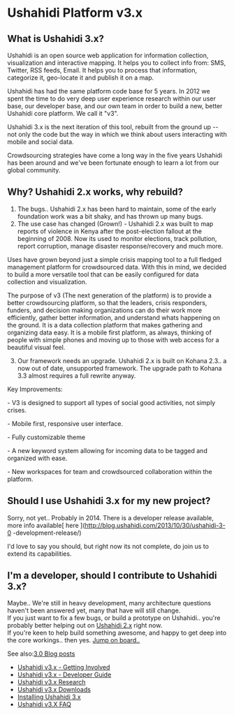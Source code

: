 # Ushahidi Platform v3.x

## What is Ushahidi 3.x?

Ushahidi is an open source web application for information collection,
visualization and interactive mapping. It helps you to collect info from: SMS,
Twitter, RSS feeds, Email. It helps you to process that information,
categorize it, geo-locate it and publish it on a map.

Ushahidi has had the same platform code base for 5 years. In 2012 we spent the
time to do very deep user experience research within our user base, our
developer base, and our own team in order to build a new, better Ushahidi core
platform. We call it "v3".  

Ushahidi 3.x is the next iteration of this tool, rebuilt from the ground up --
not only the code but the way in which we think about users interacting with
mobile and social data.

Crowdsourcing strategies have come a long way in the five years Ushahidi has
been around and we've been fortunate enough to learn a lot from our global
community.

## Why? Ushahidi 2.x works, why rebuild?

  1. The bugs.. Ushahidi 2.x has been hard to maintain, some of the early foundation work was a bit shaky, and has thrown up many bugs.
  2. The use case has changed (Grown!) - Ushahidi 2.x was built to map reports of violence in Kenya after the post-election fallout at the beginning of 2008. Now its used to monitor elections, track pollution, report corruption, manage disaster response/recovery and much more.

Uses have grown beyond just a simple crisis mapping tool to a full fledged
management platform for crowdsourced data. With this in mind, we decided to
build a more versatile tool that can be easily configured for data collection
and visualization.

The purpose of v3 (The next generation of the platform) is to provide a better
crowdsourcing platform, so that the leaders, crisis responders, funders, and
decision making organizations can do their work more efficiently, gather
better information, and understand whats happening on the ground. It is a data
collection platform that makes gathering and organizing data easy. It is a
mobile first platform, as always, thinking of people with simple phones and
moving up to those with web access for a beautiful visual feel.

  3. Our framework needs an upgrade. Ushahidi 2.x is built on Kohana 2.3.. a now out of date, unsupported framework. The upgrade path to Kohana 3.3 almost requires a full rewrite anyway.  

Key Improvements:

\- V3 is designed to support all types of social good activities, not simply
crises.

\- Mobile first, responsive user interface.

\- Fully customizable theme

\- A new keyword system allowing for incoming data to be tagged and organized
with ease.

\- New workspaces for team and crowdsourced collaboration within the platform.

## Should I use Ushahidi 3.x for my new project?

Sorry, not yet.. Probably in 2014. There is a developer release available,
more info available[ here ](http://blog.ushahidi.com/2013/10/30/ushahidi-3-0
-development-release/)

I'd love to say you should, but right now its not complete, do join us to
extend its capabilities.

## I'm a developer, should I contribute to Ushahidi 3.x?

Maybe.. We're still in heavy development, many architecture questions haven't
been answered yet, many that have will still change.  
If you just want to fix a few bugs, or build a prototype on Ushahidi.. you're
probably better helping out on [Ushahidi
2.x](/display/WIKI/Ushahidi+Platform+v2.x) right now.  
If you're keen to help build something awesome, and happy to get deep into the
core workings.. then yes. [Jump on
board..](/display/WIKI/Ushahidi+v3.x+-+Getting+Involved)

See also:[3.0 Blog posts](http://blog.ushahidi.com/tag/ushahidi-3-0/)

  * [Ushahidi v3.x - Getting Involved](/display/WIKI/Ushahidi+v3.x+-+Getting+Involved)
  * [Ushahidi v3.x - Developer Guide](/display/WIKI/Ushahidi+v3.x+-+Developer+Guide)
  * [Ushahidi v3.x Research](/display/WIKI/Ushahidi+v3.x+Research)
  * [Ushahidi v3.x Downloads](/display/WIKI/Ushahidi+v3.x+Downloads)
  * [Installing Ushahidi 3.x](/display/WIKI/Installing+Ushahidi+3.x)
  * [Ushahidi v3.X FAQ](/display/WIKI/Ushahidi+v3.X+FAQ)

